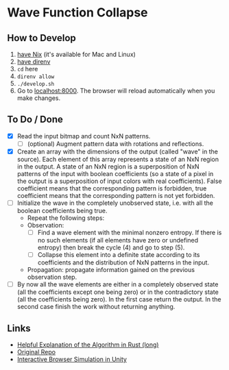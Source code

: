 # Wave Function Collapse

## How to Develop

1. [have Nix](https://nixos.org/nix/) (it's available for Mac and Linux)
2. [have direnv](https://direnv.net)
3. `cd` here
4. `direnv allow`
5. `./develop.sh`
6. Go to [localhost:8000](http://localhost:8000). The browser will reload automatically when you make changes.

## To Do / Done

- [x] Read the input bitmap and count NxN patterns.
  - [ ] (optional) Augment pattern data with rotations and reflections.
- [x] Create an array with the dimensions of the output (called "wave" in the source). Each element of this array represents a state of an NxN region in the output. A state of an NxN region is a superposition of NxN patterns of the input with boolean coefficients (so a state of a pixel in the output is a superposition of input colors with real coefficients). False coefficient means that the corresponding pattern is forbidden, true coefficient means that the corresponding pattern is not yet forbidden.
- [ ] Initialize the wave in the completely unobserved state, i.e. with all the boolean coefficients being true.
  - Repeat the following steps:
  - Observation:
    - [ ] Find a wave element with the minimal nonzero entropy. If there is no such elements (if all elements have zero or undefined entropy) then break the cycle (4) and go to step (5).
    - [ ] Collapse this element into a definite state according to its coefficients and the distribution of NxN patterns in the input.
  - Propagation: propagate information gained on the previous observation step.
- [ ] By now all the wave elements are either in a completely observed state (all the coefficients except one being zero) or in the contradictory state (all the coefficients being zero). In the first case return the output. In the second case finish the work without returning anything.

## Links

- [Helpful Explanation of the Algorithm in Rust (long)](https://gridbugs.org/wave-function-collapse/)
- [Original Repo](https://github.com/mxgmn/WaveFunctionCollapse)
- [Interactive Browser Simulation in Unity](http://oskarstalberg.com/game/wave/wave.html)
